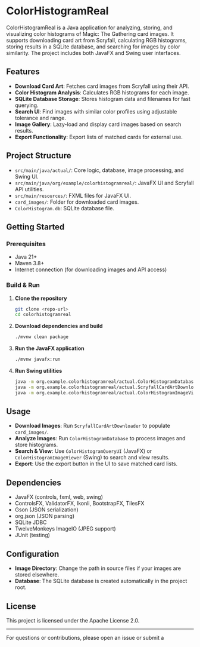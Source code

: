 # ColorHistogramReal

ColorHistogramReal is a Java application for analyzing, storing, and visualizing color histograms of Magic: The Gathering card images. It supports downloading card art from Scryfall, calculating RGB histograms, storing results in a SQLite database, and searching for images by color similarity. The project includes both JavaFX and Swing user interfaces.

## Features

- **Download Card Art**: Fetches card images from Scryfall using their API.
- **Color Histogram Analysis**: Calculates RGB histograms for each image.
- **SQLite Database Storage**: Stores histogram data and filenames for fast querying.
- **Search UI**: Find images with similar color profiles using adjustable tolerance and range.
- **Image Gallery**: Lazy-load and display card images based on search results.
- **Export Functionality**: Export lists of matched cards for external use.

## Project Structure

- `src/main/java/actual/`: Core logic, database, image processing, and Swing UI.
- `src/main/java/org/example/colorhistogramreal/`: JavaFX UI and Scryfall API utilities.
- `src/main/resources/`: FXML files for JavaFX UI.
- `card_images/`: Folder for downloaded card images.
- `ColorHistogram.db`: SQLite database file.

## Getting Started

### Prerequisites

- Java 21+
- Maven 3.8+
- Internet connection (for downloading images and API access)

### Build & Run

1. **Clone the repository**
   ```sh
   git clone <repo-url>
   cd colorhistogramreal
   ```

2. **Download dependencies and build**
   ```sh
   ./mvnw clean package
   ```

3. **Run the JavaFX application**
   ```sh
   ./mvnw javafx:run
   ```

4. **Run Swing utilities**
   ```sh
   java -m org.example.colorhistogramreal/actual.ColorHistogramDatabase
   java -m org.example.colorhistogramreal/actual.ScryfallCardArtDownloader
   java -m org.example.colorhistogramreal/actual.ColorHistogramImageViewer
   ```

## Usage

- **Download Images**: Run `ScryfallCardArtDownloader` to populate `card_images/`.
- **Analyze Images**: Run `ColorHistogramDatabase` to process images and store histograms.
- **Search & View**: Use `ColorHistogramQueryUI` (JavaFX) or `ColorHistogramImageViewer` (Swing) to search and view results.
- **Export**: Use the export button in the UI to save matched card lists.

## Dependencies

- JavaFX (controls, fxml, web, swing)
- ControlsFX, ValidatorFX, Ikonli, BootstrapFX, TilesFX
- Gson (JSON serialization)
- org.json (JSON parsing)
- SQLite JDBC
- TwelveMonkeys ImageIO (JPEG support)
- JUnit (testing)

## Configuration

- **Image Directory**: Change the path in source files if your images are stored elsewhere.
- **Database**: The SQLite database is created automatically in the project root.

## License

This project is licensed under the Apache License 2.0.

---

For questions or contributions, please open an issue or submit a